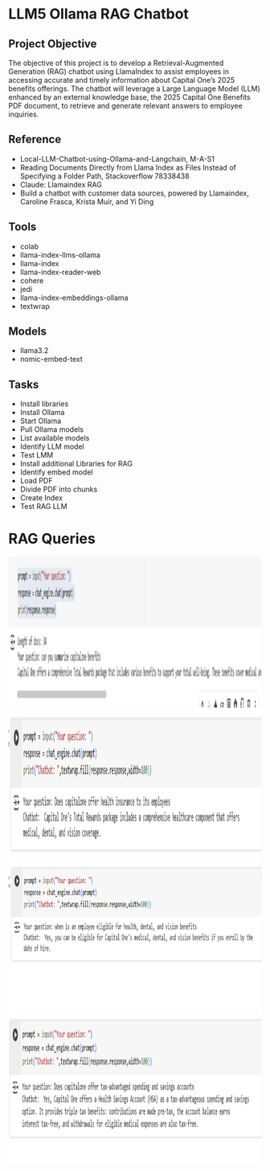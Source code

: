 # LLM5 Ollama RAG Chatbot

## Project Objective
The objective of this project is to develop a Retrieval-Augmented Generation (RAG) chatbot using LlamaIndex to assist employees in accessing accurate and timely information about Capital One’s 2025 benefits offerings. The chatbot will leverage a Large Language Model (LLM) enhanced by an external knowledge base, the 2025 Capital One Benefits PDF document, to retrieve and generate relevant answers to employee inquiries.

## Reference
- Local-LLM-Chatbot-using-Ollama-and-Langchain, M-A-S1
- Reading Documents Directly from Llama Index as Files Instead of Specifying a Folder Path, Stackoverflow 78338438
- Claude: Llamaindex RAG
- Build a chatbot with customer data sources, powered by Llamaindex, Caroline Frasca, Krista Muir, and Yi Ding

## Tools
- colab
- llama-index-llms-ollama
- llama-index
- llama-index-reader-web
- cohere
- jedi
- llama-index-embeddings-ollama
- textwrap

## Models
- llama3.2
- nomic-embed-text

## Tasks
- Install libraries
- Install Ollama
- Start Ollama
- Pull Ollama models
- List available models
- Identify LLM model
- Test LMM
- Install additional Libraries for RAG
- Identify embed model
- Load PDF
- Divide PDF into chunks
- Create Index
- Test RAG LLM

# RAG Queries

<img src="https://github.com/Sarah269/psychic-eureka-AI/blob/main/LLM5_OllamaRAG/OllamaRAG_1.png" height=300>

<img src="https://github.com/Sarah269/psychic-eureka-AI/blob/main/LLM5_OllamaRAG/OllamaRAG_2.png" height=300>

<img src="https://github.com/Sarah269/psychic-eureka-AI/blob/main/LLM5_OllamaRAG/OllamaRAG_3.png" height=300>

<img src="https://github.com/Sarah269/psychic-eureka-AI/blob/main/LLM5_OllamaRAG/OllamaRAG_4.png" height=300>
